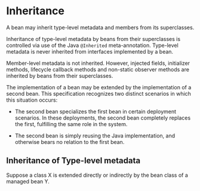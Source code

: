 # Inheritance

A bean may inherit type-level metadata and members from its superclasses.

Inheritance of type-level metadata by beans from their superclasses is controlled via use of the Java `@Inherited` meta-annotation.
Type-level metadata is never inherited from interfaces implemented by a bean.


Member-level metadata is not inherited. However, injected fields, initializer methods, lifecycle callback methods and non-static observer methods are inherited by beans from their superclasses.

The implementation of a bean may be extended by the implementation of a second bean. This specification recognizes two distinct scenarios in which this situation occurs:

- The second bean specializes the first bean in certain deployment scenarios. In these deployments, the second bean completely replaces the first, fulfilling the same role in the system.

- The second bean is simply reusing the Java implementation, and otherwise bears no relation to the first bean.

## Inheritance of Type-level metadata

Suppose a class X is extended directly or indirectly by the bean class of a managed bean Y.


